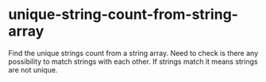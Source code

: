 # unique-string-count-from-string-array
Find the unique strings count from a string array. Need to check is there any possibility to match strings with each other. If strings match it means strings are not unique.

